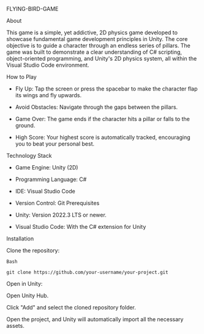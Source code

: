 FLYING-BIRD-GAME



About

This game is a simple, yet addictive, 2D physics game developed to showcase fundamental game development principles in Unity. The core objective is to guide a character through an endless series of pillars. The game was built to demonstrate a clear understanding of C# scripting, object-oriented programming, and Unity's 2D physics system, all within the Visual Studio Code environment.

How to Play

   - Fly Up: Tap the screen or press the spacebar to make the character flap its wings and fly upwards.

   - Avoid Obstacles: Navigate through the gaps between the pillars.

   - Game Over: The game ends if the character hits a pillar or falls to the ground.

   - High Score: Your highest score is automatically tracked, encouraging you to beat your personal best.
    
Technology Stack

   - Game Engine: Unity (2D)

   - Programming Language: C#

   - IDE: Visual Studio Code

   - Version Control: Git
Prerequisites

   - Unity: Version 2022.3 LTS or newer.
     
   - Visual Studio Code: With the C# extension for Unity

Installation

 Clone the repository:
 
    Bash
    
    git clone https://github.com/your-username/your-project.git

Open in Unity:

  Open Unity Hub.

  Click "Add" and select the cloned repository folder.

  Open the project, and Unity will automatically import all the necessary assets.
       
